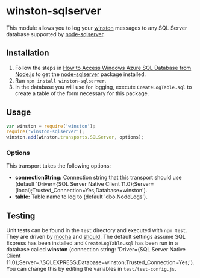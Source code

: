 # winston-sqlserver

This module allows you to log your [winston](//github.com/flatiron/winston/) messages to any SQL Server database supported by [node-sqlserver](//github.com/WindowsAzure/node-sqlserver/).

## Installation

1. Follow the steps in [How to Access Windows Azure SQL Database from Node.js](http://www.windowsazure.com/en-us/develop/nodejs/how-to-guides/sql-database/) to get the [node-sqlserver](//github.com/WindowsAzure/node-sqlserver/) package installed.
2. Run `npm install winston-sqlserver`.
3. In the database you will use for logging, execute `CreateLogTable.sql` to create a table of the form necessary for this package.

## Usage

```js
var winston = require('winston');
require('winston-sqlserver');
winston.add(winston.transports.SQLServer, options);
```

### Options

This transport takes the following options:

* __connectionString:__ Connection string that this transport should use (default 'Driver={SQL Server Native Client 11.0};Server=(local);Trusted_Connection=Yes;Database=winston').
* __table:__ Table name to log to (default 'dbo.NodeLogs').

## Testing

Unit tests can be found in the `test` directory and executed with `npm test`.
They are driven by [mocha](//github.com/visionmedia/mocha) and [should](//github.com/visionmedia/should.js).
The default settings assume SQL Express has been installed and `CreateLogTable.sql` has been run in a database called **winston** (connection string: 'Driver={SQL Server Native Client 11.0};Server=.\SQLEXPRESS;Database=winston;Trusted_Connection=Yes;').
You can change this by editing the variables in `test/test-config.js`.
